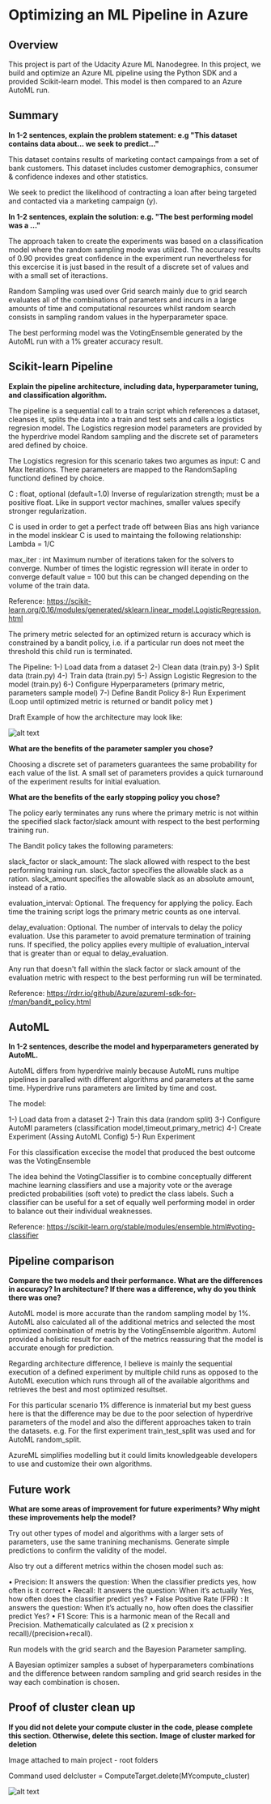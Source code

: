 # Optimizing an ML Pipeline in Azure

## Overview
This project is part of the Udacity Azure ML Nanodegree.
In this project, we build and optimize an Azure ML pipeline using the Python SDK and a provided Scikit-learn model.
This model is then compared to an Azure AutoML run.

## Summary
**In 1-2 sentences, explain the problem statement: e.g "This dataset contains data about... we seek to predict..."**


This dataset contains results of marketing contact campaings from a set of bank customers. This dataset includes customer demographics, consumer & confidence indexes and other statistics. 

We seek to predict the likelihood of contracting a loan after being targeted and contacted via a marketing campaign (y).  


**In 1-2 sentences, explain the solution: e.g. "The best performing model was a ..."**

The approach taken to create the experiments was based on a classification model where the random sampling mode was utilized. The accuracy results of 0.90 provides great confidence in the experiment run nevertheless for this excercise it is just based in the result of a discrete set of values and with a small set of iteractions. 

Random Sampling was used over Grid search mainly due to grid search evaluates all of the combinations of parameters and incurs in a large amounts of time and computational resources whilst random search consists in sampling random values in the hyperparameter space.

The best performing model was the VotingEnsemble generated by the AutoML run with a 1% greater accuracy result.  


## Scikit-learn Pipeline
**Explain the pipeline architecture, including data, hyperparameter tuning, and classification algorithm.**

The pipeline is a sequential call to a train script which references a dataset, cleanses it, splits the data into a train and test sets and calls a logistics regresion model.
The Logistics regresion model parameters are provided by the hyperdrive model Random sampling and the discrete set of parameters ared defined by choice.

The Logistics regresion for this scenario takes two argumes as input: C and Max Iterations. There parameters are mapped to the RandomSapling functiond defined by choice.

C : float, optional (default=1.0)
Inverse of regularization strength; must be a positive float. Like in support vector machines, smaller values specify stronger regularization.

C is used in order to get a perfect trade off between Bias ans high variance in the model insklear C is used to maintaing the following relationship: Lambda = 1/C

max_iter : int
Maximum number of iterations taken for the solvers to converge. Number of times the logistic regression will iterate in order to converge default value = 100 but this can be changed depending on the volume of the train data.

Reference:
https://scikit-learn.org/0.16/modules/generated/sklearn.linear_model.LogisticRegression.html


The primery metric selected for an optimized return is accuracy which is constrained by a bandit policy, i.e. if a particular run does not meet the threshold this child run is terminated.

The Pipeline:
1-) Load data from a dataset
2-) Clean data (train.py)
3-) Split data (train.py)
4-) Train data (train.py)
5-) Assign Logistic Regresion to the model (train.py)
6-) Configure Hyperparameters (primary metric, parameters sample model)
7-) Define Bandit Policy
8-) Run Experiment (Loop until optimized metric is returned or bandit policy met )

Draft Example of how the architecture may look like:

![alt text](https://github.com/auravila/DataScience-Project1/blob/main/Experiment%20Pipeline%20Example.png)


**What are the benefits of the parameter sampler you chose?**

Choosing a discrete set of parameters guarantees the same probability for each value of the list. A small set of parameters provides a quick turnaround of the
experiment results for initial evaluation.

**What are the benefits of the early stopping policy you chose?**

The policy early terminates any runs where the primary metric is not within the specified slack factor/slack amount with respect to the best performing training run.

The Bandit policy takes the following parameters:

slack_factor or slack_amount: The slack allowed with respect to the best performing training run. slack_factor specifies the allowable slack as a ration. slack_amount specifies the allowable slack as an absolute amount, instead of a ratio.

evaluation_interval: Optional. The frequency for applying the policy. Each time the training script logs the primary metric counts as one interval.

delay_evaluation: Optional. The number of intervals to delay the policy evaluation. Use this parameter to avoid premature termination of training runs. If specified, the policy applies every multiple of evaluation_interval that is greater than or equal to delay_evaluation.

Any run that doesn't fall within the slack factor or slack amount of the evaluation metric with respect to the best performing run will be terminated.

Reference: https://rdrr.io/github/Azure/azureml-sdk-for-r/man/bandit_policy.html

## AutoML
**In 1-2 sentences, describe the model and hyperparameters generated by AutoML.**

AutoML differs from hyperdrive mainly because AutoML runs multipe pipelines in paralled with different algorithms and parameters at the same time. Hyperdrive runs parameters are limited by time and cost.

The model:

1-) Load data from a dataset
2-) Train this data (random split)
3-) Configure AutoMl parameters (classification model,timeout,primary_metric)
4-) Create Experiment (Assing AutoML Config)
5-) Run Experiment

For this classification excecise the model that produced the best outcome was the VotingEnsemble

The idea behind the VotingClassifier is to combine conceptually different machine learning classifiers and use a majority vote or the average predicted probabilities (soft vote) to predict the class labels. Such a classifier can be useful for a set of equally well performing model in order to balance out their individual weaknesses. 

Reference: https://scikit-learn.org/stable/modules/ensemble.html#voting-classifier

## Pipeline comparison
**Compare the two models and their performance. What are the differences in accuracy? In architecture? If there was a difference, why do you think there was one?**

AutoML model is more accurate than the random sampling model by 1%. AutoML also calculated all of the additional metrics and selected the most optimized combination
of metris by the VotingEnsemble algorithm. Automl provided a holistic result for each of the metrics reassuring that the model is accurate enough for prediction.

Regarding architecture difference, I believe is mainly the sequential execution of a defined experiment by multiple child runs as opposed to the AutoML execution 
which runs through all of the available algorithms and retrieves the best and most optimized resultset.

For this particular scenario 1% difference is inmaterial but my best guess here is that the difference may be due to the poor selection of hyperdrive parameters of the model and also the different approaches taken to train the datasets. e.g. For the first experiment train_test_split was used and for AutoML random_split.

AzureML simplifies modelling but it could limits knowledgeable developers to use and customize their own algorithms.

## Future work
**What are some areas of improvement for future experiments? Why might these improvements help the model?**

Try out other types of model and algorithms with a larger sets of parameters, use the same tranining mechanisms. Generate simple predictions to confirm the validity of the model. 

Also try out a different metrics within the chosen model such as:

•	Precision: It answers the question: When the classifier predicts yes, how often is it correct
•	Recall: It answers the question: When it’s actually Yes, how often does the classifier predict yes? 
•	False Positive Rate (FPR) : It answers the question: When it’s actually no, how often does the classifier predict Yes? 
•	F1 Score: This is a harmonic mean of the Recall and Precision. Mathematically calculated as (2 x precision x recall)/(precision+recall). 

Run models with the grid search and the Bayesion Parameter sampling. 

A Bayesian optimizer samples a subset of hyperparameters combinations and the difference between random sampling and grid search resides in the way each combination is chosen.

## Proof of cluster clean up
**If you did not delete your compute cluster in the code, please complete this section. Otherwise, delete this section.**
**Image of cluster marked for deletion**

Image attached to main project - root folders

Command used
delcluster = ComputeTarget.delete(MYcompute_cluster)

![alt text](https://github.com/auravila/DataScience-Project1/blob/main/Cluster%20Delete.jpeg)

